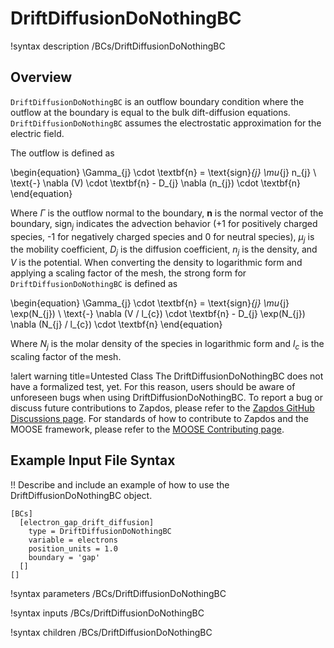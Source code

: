 # DriftDiffusionDoNothingBC

!syntax description /BCs/DriftDiffusionDoNothingBC

## Overview

`DriftDiffusionDoNothingBC` is an outflow boundary condition where the outflow at the
boundary is equal to the bulk dift-diffusion equations.
`DriftDiffusionDoNothingBC` assumes the electrostatic approximation for the electric field.

The outflow is defined as

\begin{equation}
\Gamma_{j} \cdot \textbf{n} = \text{sign}_{j} \mu_{j} n_{j} \ \text{-} \nabla (V) \cdot \textbf{n} - D_{j} \nabla (n_{j}) \cdot \textbf{n}
\end{equation}

Where $\Gamma$ is the outflow normal to the boundary, $\textbf{n}$ is the normal vector of the boundary, $\text{sign}_{j}$ indicates the advection behavior ($\text{+}1$ for positively charged species, $\text{-}1$ for negatively charged species and $\text{0}$ for neutral species), $\mu_{j}$ is the mobility coefficient, $D_{j}$ is the diffusion coefficient, $n_{j}$ is the density, and $V$ is
the potential. When converting the density to logarithmic form and applying a scaling factor of the mesh, the strong form for `DriftDiffusionDoNothingBC` is defined as

\begin{equation}
\Gamma_{j} \cdot \textbf{n} = \text{sign}_{j} \mu_{j} \exp(N_{j}) \ \text{-} \nabla (V / l_{c}) \cdot \textbf{n} - D_{j} \exp(N_{j}) \nabla (N_{j} / l_{c}) \cdot \textbf{n}
\end{equation}

Where $N_{j}$ is the molar density of the species in logarithmic form and
$l_{c}$ is the scaling factor of the mesh.

!alert warning title=Untested Class
The DriftDiffusionDoNothingBC does not have a formalized test, yet. For this reason,
users should be aware of unforeseen bugs when using DriftDiffusionDoNothingBC. To
report a bug or discuss future contributions to Zapdos, please refer to the
[Zapdos GitHub Discussions page](https://github.com/shannon-lab/zapdos/discussions).
For standards of how to contribute to Zapdos and the MOOSE framework,
please refer to the [MOOSE Contributing page](framework/contributing.md).

## Example Input File Syntax

!! Describe and include an example of how to use the DriftDiffusionDoNothingBC object.

```text
[BCs]
  [electron_gap_drift_diffusion]
    type = DriftDiffusionDoNothingBC
    variable = electrons
    position_units = 1.0
    boundary = 'gap'
  []
[]
```

!syntax parameters /BCs/DriftDiffusionDoNothingBC

!syntax inputs /BCs/DriftDiffusionDoNothingBC

!syntax children /BCs/DriftDiffusionDoNothingBC
